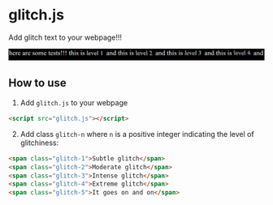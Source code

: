 # glitch.js

Add glitch text to your webpage!!!

![Example GIF](example.gif)

## How to use

1. Add `glitch.js` to your webpage
```html
<script src="glitch.js"></script>
```

2. Add class `glitch-n` where `n` is a positive integer indicating the level of glitchiness:
```html
<span class="glitch-1">Subtle glitch</span>
<span class="glitch-2">Moderate glitch</span>
<span class="glitch-3">Intense glitch</span>
<span class="glitch-4">Extreme glitch</span>
<span class="glitch-5">It goes on and on</span>
```
